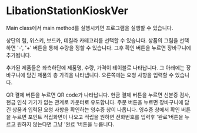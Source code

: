 # LibationStationKioskVer
Main class에서 main method를 실행시키면 프로그램을 실행할 수 있습니다.

상단의 럼, 위스키, 보드카, 데킬라 카테고리를 선택할 수 있습니다.
상품의 그림을 선택하면 '-', '+' 버튼을 통해 수량을 정할 수 있습니다. 그후 확인 버튼을 누르면 장바구니에 추가됩니다.

추가된 제품들은 좌측하단에 제품명, 수량, 가격이 테이블로 나타납니다.
그 아래에는 장바구니에 담긴 제품의 총 가격을 나타냅니다.
오른쪽에는 요청 사항을 입력할 수 있습니다.

QR 결제 버튼을 누르면 QR code가 나타납니다.
현금 결제 버튼을 누르면 신분증 검사, 현금 인식 기기가 없는 관계로 카운터로 유도합니다.
주문 버튼을 누르면 장바구니에 담긴 상품과 입력된 요청 사항을 확인하는 영수증 창이 나옵니다.
영수증 창에서 확인 버튼을 누르면 포인트 적립화면이 나오고 적립을 원하면 전화번호를 입력후 '완료'버튼을 누르고 원하지 않는다면 그냥 '완료
'버튼을 누릅니다.